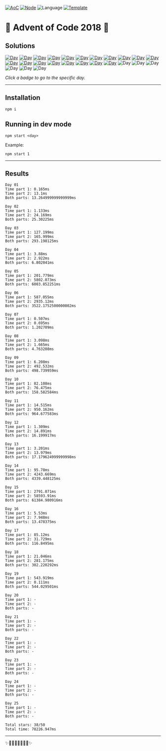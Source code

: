 <!-- Entries between SOLUTIONS and RESULTS tags are auto-generated -->

[![AoC](https://badgen.net/badge/AoC/2018/blue)](https://adventofcode.com/2018)
[![Node](https://badgen.net/badge/Node/v16.13.0+/blue)](https://nodejs.org/en/download/)
![Language](https://badgen.net/badge/Language/JavaScript/blue)
[![Template](https://badgen.net/badge/Template/aocrunner/blue)](https://github.com/caderek/aocrunner)

# 🎄 Advent of Code 2018 🎄

## Solutions

<!--SOLUTIONS-->

[![Day](https://badgen.net/badge/01/%E2%98%85%E2%98%85/green)](src/day01)
[![Day](https://badgen.net/badge/02/%E2%98%85%E2%98%85/green)](src/day02)
[![Day](https://badgen.net/badge/03/%E2%98%85%E2%98%85/green)](src/day03)
[![Day](https://badgen.net/badge/04/%E2%98%85%E2%98%85/green)](src/day04)
[![Day](https://badgen.net/badge/05/%E2%98%85%E2%98%85/green)](src/day05)
[![Day](https://badgen.net/badge/06/%E2%98%85%E2%98%85/green)](src/day06)
[![Day](https://badgen.net/badge/07/%E2%98%85%E2%98%85/green)](src/day07)
[![Day](https://badgen.net/badge/08/%E2%98%85%E2%98%85/green)](src/day08)
[![Day](https://badgen.net/badge/09/%E2%98%85%E2%98%85/green)](src/day09)
[![Day](https://badgen.net/badge/10/%E2%98%85%E2%98%85/green)](src/day10)
[![Day](https://badgen.net/badge/11/%E2%98%85%E2%98%85/green)](src/day11)
[![Day](https://badgen.net/badge/12/%E2%98%85%E2%98%85/green)](src/day12)
[![Day](https://badgen.net/badge/13/%E2%98%85%E2%98%85/green)](src/day13)
[![Day](https://badgen.net/badge/14/%E2%98%85%E2%98%85/green)](src/day14)
[![Day](https://badgen.net/badge/15/%E2%98%85%E2%98%85/green)](src/day15)
[![Day](https://badgen.net/badge/16/%E2%98%85%E2%98%85/green)](src/day16)
[![Day](https://badgen.net/badge/17/%E2%98%85%E2%98%85/green)](src/day17)
[![Day](https://badgen.net/badge/18/%E2%98%85%E2%98%85/green)](src/day18)
[![Day](https://badgen.net/badge/19/%E2%98%85%E2%98%85/green)](src/day19)
![Day](https://badgen.net/badge/20/%E2%98%86%E2%98%86/gray)
![Day](https://badgen.net/badge/21/%E2%98%86%E2%98%86/gray)
![Day](https://badgen.net/badge/22/%E2%98%86%E2%98%86/gray)
![Day](https://badgen.net/badge/23/%E2%98%86%E2%98%86/gray)
![Day](https://badgen.net/badge/24/%E2%98%86%E2%98%86/gray)
![Day](https://badgen.net/badge/25/%E2%98%86%E2%98%86/gray)

<!--/SOLUTIONS-->

_Click a badge to go to the specific day._

---

## Installation

```
npm i
```

## Running in dev mode

```
npm start <day>
```

Example:

```
npm start 1
```

---

## Results

<!--RESULTS-->

```
Day 01
Time part 1: 0.165ms
Time part 2: 13.1ms
Both parts: 13.264999999999999ms
```

```
Day 02
Time part 1: 1.133ms
Time part 2: 24.169ms
Both parts: 25.30225ms
```

```
Day 03
Time part 1: 127.199ms
Time part 2: 165.999ms
Both parts: 293.198125ms
```

```
Day 04
Time part 1: 3.88ms
Time part 2: 2.922ms
Both parts: 6.802041ms
```

```
Day 05
Time part 1: 201.779ms
Time part 2: 5802.073ms
Both parts: 6003.852251ms
```

```
Day 06
Time part 1: 587.055ms
Time part 2: 2935.12ms
Both parts: 3522.1752500000002ms
```

```
Day 07
Time part 1: 0.507ms
Time part 2: 0.695ms
Both parts: 1.202709ms
```

```
Day 08
Time part 1: 3.098ms
Time part 2: 1.665ms
Both parts: 4.763208ms
```

```
Day 09
Time part 1: 6.208ms
Time part 2: 492.532ms
Both parts: 498.739959ms
```

```
Day 10
Time part 1: 82.108ms
Time part 2: 76.475ms
Both parts: 158.582584ms
```

```
Day 11
Time part 1: 14.515ms
Time part 2: 950.162ms
Both parts: 964.677583ms
```

```
Day 12
Time part 1: 1.309ms
Time part 2: 14.891ms
Both parts: 16.199917ms
```

```
Day 13
Time part 1: 3.201ms
Time part 2: 13.979ms
Both parts: 17.179624999999998ms
```

```
Day 14
Time part 1: 95.78ms
Time part 2: 4243.669ms
Both parts: 4339.448125ms
```

```
Day 15
Time part 1: 2791.071ms
Time part 2: 58593.91ms
Both parts: 61384.980916ms
```

```
Day 16
Time part 1: 5.53ms
Time part 2: 7.948ms
Both parts: 13.478375ms
```

```
Day 17
Time part 1: 85.12ms
Time part 2: 31.729ms
Both parts: 116.8495ms
```

```
Day 18
Time part 1: 21.046ms
Time part 2: 281.175ms
Both parts: 302.220292ms
```

```
Day 19
Time part 1: 543.919ms
Time part 2: 0.111ms
Both parts: 544.029501ms
```

```
Day 20
Time part 1: -
Time part 2: -
Both parts: -
```

```
Day 21
Time part 1: -
Time part 2: -
Both parts: -
```

```
Day 22
Time part 1: -
Time part 2: -
Both parts: -
```

```
Day 23
Time part 1: -
Time part 2: -
Both parts: -
```

```
Day 24
Time part 1: -
Time part 2: -
Both parts: -
```

```
Day 25
Time part 1: -
Time part 2: -
Both parts: -
```

```
Total stars: 38/50
Total time: 78226.947ms
```

<!--/RESULTS-->

---

✨🎄🎁🎄🎅🎄🎁🎄✨